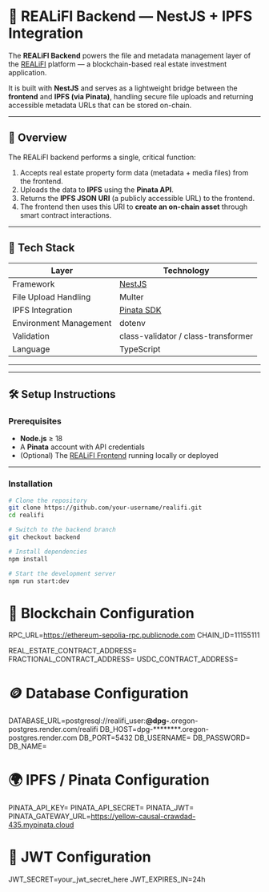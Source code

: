 # 🧱 REALiFI Backend — NestJS + IPFS Integration

The **REALiFI Backend** powers the file and metadata management layer of the [REALiFI](https://github.com/your-username/realifi-frontend) platform — a blockchain-based real estate investment application.

It is built with **NestJS** and serves as a lightweight bridge between the **frontend** and **IPFS (via Pinata)**, handling secure file uploads and returning accessible metadata URLs that can be stored on-chain.

---

## 🚀 Overview

The REALiFI backend performs a single, critical function:

1. Accepts real estate property form data (metadata + media files) from the frontend.  
2. Uploads the data to **IPFS** using the **Pinata API**.  
3. Returns the **IPFS JSON URI** (a publicly accessible URL) to the frontend.  
4. The frontend then uses this URI to **create an on-chain asset** through smart contract interactions.

---

## 🧠 Tech Stack

| Layer | Technology |
|--------|-------------|
| Framework | [NestJS](https://nestjs.com) |
| File Upload Handling | Multer |
| IPFS Integration | [Pinata SDK](https://www.pinata.cloud/) |
| Environment Management | dotenv |
| Validation | class-validator / class-transformer |
| Language | TypeScript |

---


---

## 🛠️ Setup Instructions

### Prerequisites

- **Node.js** ≥ 18  
- A **Pinata** account with API credentials  
- (Optional) The [REALiFI Frontend](https://github.com/your-username/realifi-frontend) running locally or deployed

---

### Installation

```bash
# Clone the repository
git clone https://github.com/your-username/realifi.git
cd realifi

# Switch to the backend branch
git checkout backend

# Install dependencies
npm install

# Start the development server
npm run start:dev
```

# 🧠 Blockchain Configuration
RPC_URL=https://ethereum-sepolia-rpc.publicnode.com
CHAIN_ID=11155111

REAL_ESTATE_CONTRACT_ADDRESS=
FRACTIONAL_CONTRACT_ADDRESS=
USDC_CONTRACT_ADDRESS=

# 🪙 Database Configuration
DATABASE_URL=postgresql://realifi_user:********@dpg-********.oregon-postgres.render.com/realifi
DB_HOST=dpg-********.oregon-postgres.render.com
DB_PORT=5432
DB_USERNAME=
DB_PASSWORD=
DB_NAME=

# 🌍 IPFS / Pinata Configuration
PINATA_API_KEY=
PINATA_API_SECRET=
PINATA_JWT=
PINATA_GATEWAY_URL=https://yellow-causal-crawdad-435.mypinata.cloud

# 🔑 JWT Configuration
JWT_SECRET=your_jwt_secret_here
JWT_EXPIRES_IN=24h
